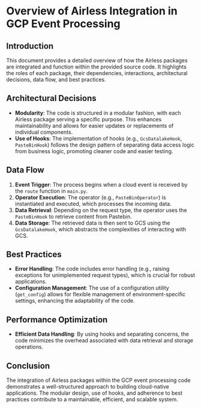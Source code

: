 # Overview of Airless Integration in GCP Event Processing

## Introduction
This document provides a detailed overview of how the Airless packages are integrated and function within the provided source code. It highlights the roles of each package, their dependencies, interactions, architectural decisions, data flow, and best practices.

## Architectural Decisions
- **Modularity**: The code is structured in a modular fashion, with each Airless package serving a specific purpose. This enhances maintainability and allows for easier updates or replacements of individual components.
- **Use of Hooks**: The implementation of hooks (e.g., `GcsDatalakeHook`, `PasteBinHook`) follows the design pattern of separating data access logic from business logic, promoting cleaner code and easier testing.

## Data Flow
1. **Event Trigger**: The process begins when a cloud event is received by the `route` function in `main.py`.
2. **Operator Execution**: The operator (e.g., `PasteBinOperator`) is instantiated and executed, which processes the incoming data.
3. **Data Retrieval**: Depending on the request type, the operator uses the `PasteBinHook` to retrieve content from Pastebin.
4. **Data Storage**: The retrieved data is then sent to GCS using the `GcsDatalakeHook`, which abstracts the complexities of interacting with GCS.

## Best Practices
- **Error Handling**: The code includes error handling (e.g., raising exceptions for unimplemented request types), which is crucial for robust applications.
- **Configuration Management**: The use of a configuration utility (`get_config`) allows for flexible management of environment-specific settings, enhancing the adaptability of the code.

## Performance Optimization
- **Efficient Data Handling**: By using hooks and separating concerns, the code minimizes the overhead associated with data retrieval and storage operations.

## Conclusion
The integration of Airless packages within the GCP event processing code demonstrates a well-structured approach to building cloud-native applications. The modular design, use of hooks, and adherence to best practices contribute to a maintainable, efficient, and scalable system.
